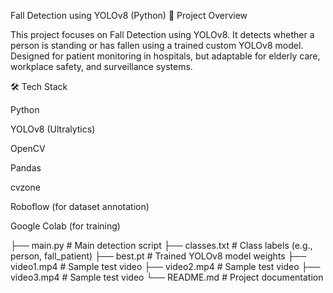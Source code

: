 Fall Detection using YOLOv8 (Python)
📌 Project Overview

This project focuses on Fall Detection using YOLOv8.
It detects whether a person is standing or has fallen using a trained custom YOLOv8 model.
Designed for patient monitoring in hospitals, but adaptable for elderly care, workplace safety, and surveillance systems.

🛠 Tech Stack

Python 

YOLOv8 (Ultralytics)

OpenCV

Pandas

cvzone

Roboflow (for dataset annotation)

Google Colab (for training)


├── main.py          # Main detection script
├── classes.txt      # Class labels (e.g., person, fall_patient)
├── best.pt          # Trained YOLOv8 model weights
├── video1.mp4       # Sample test video
├── video2.mp4       # Sample test video
├── video3.mp4       # Sample test video
└── README.md        # Project documentation
